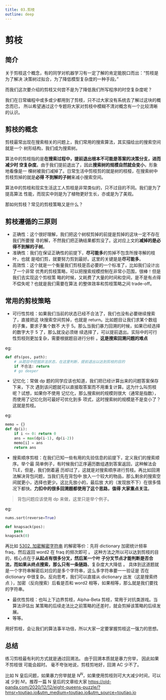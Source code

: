 ```yaml
---
title: 03.剪枝
outline: deep
---
```

# 剪枝

## 简介

关于剪枝这个概念，有的同学对机器学习有一定了解的肯定能脱口而出：“剪枝是为了解决
决策树过拟合，为了降低模型复杂度的一种手段。”

而我们这次要介绍的剪枝又何尝不是为了降低我们所写程序的时空复杂度呢？

我们在日常编程中或多或少都用到了剪枝，只不过大家没有系统去了解过这块的概念而已，
所以希望通过这个专题将大家对剪枝中模糊不清对概念有一个比较清晰的认识。

## 剪枝的概念

剪枝最常出现在搜索相关的问题上，我们常用的搜索算法，其实描绘出的搜索空间就是一个
树形结构，我们成为搜索树。

算法中的剪枝指的是**在搜索过程中，提前退出根本不可能是答案的决策分支，进而减少时
空复杂度**。由于我们提前退出了，因此**搜索树的规模自然就会变小**，形象地看像是一
棵树被我们减掉了。日常生活中剪枝剪的就是树的枝桠，在搜索树中剪枝剪掉的就是**必得
不到解的子树**来减小搜索空间。

算法中的剪枝和现实生活这工人剪枝是非常类似的，只不过目的不同。我们是为了提高算法
性能，而现实中则是为了植物更好生长，亦或是为了美观。

那如何剪枝？常见的剪枝策略又是什么？

## 剪枝遵循的三原则

- 正确性：这个很好理解，我们把这个树杈剪掉的前提是剪掉的这块一定不存在我们所要搜
  寻的解，不然我们把正确结果都剪没了。这对应上文的**减掉的是必得不到解的子树**。
- 准确性：我们在保证正确性的前提下，**尽可能多**的剪掉不包含所搜寻解的枝叶，也就
  是咱们剪，就要努力剪到最好。这里的关键是是**尽可能多**。
- 高效性：这个就是一个衡量我们剪枝是否必要的一个标准了，比如我们设计出了一个非常
  优秀的剪枝策略，可以把搜索规模控制在非常小范围，很棒！但是我们去实现这个剪枝策
  略的时候，又耗费了大量的时间和空间，是不是有点得不偿失呢？也就是我们需要在算法
  的整体效率和剪枝策略之间 trade-off。

## 常用的剪枝策略

- 可行性剪枝：如果我们当前的状态已经不合法了，我们也没有必要继续搜索了，直接把这
  块搜索空间剪掉，也就是 return。比如题目让我们求某个数组的子集，要求子集个数不
  大于 5。那么当我们暴力回溯的时候，如果已经选择的数字大于 5 了，那么就没必须继
  续选择了，可以提前退出。实际中的可行性剪枝则更加复杂，需要根据题目进行分析
  。**这是搜索回溯问题的难点**

eg:

```py
def dfs(pos, path):
    # 从题目中挖掘非法状态，在这里判断，提前退出以达到剪枝的目的
    if 不合法: return
    # go deeper

```

- 记忆化：常做 dp 题的同学应该也知道，我们把已经计算出来的问题答案保存下来，下次
  遇到该问题就可以直接取答案而不用重复计算。这为什么叫剪枝呢？试想，如果你不使用
  记忆化，那么搜索树的规模则很大（通常是指数），而使用了记忆化则可最好可优化到多
  项式，这时搜索树的规模是不是变小了？这就是剪枝。

eg:

```py
memo = {}
def dp(i):
    if i <= 0: return 0
    ans = max(dp(i-1), dp(i-2))
    memo[i] = ans
    return ans
```

- 搜索顺序剪枝：在我们已知一些有用的先验信息的前提下，定义我们的搜索顺序。举个最
  简单例子，有时候我们正序遍历数组遇到答案返回，这种解法会 TLE，但是，我们倒着遍
  历却过了，这就是对搜索顺序进行剪枝。再比如回溯法解决背包问题，当我们先在背包中
  放入一个较大的物品，那么剩余的搜索空间就更小，选择也更少。这比先放小的，最后放
  大的（发现放不下）在很多情况下都快。**力扣中的很多回溯题都使用了这个思路，值得
  大家重点关注**。

> 背包问题应该使用 dp 来做，这里只是举个例子。

eg:

```py
nums.sort(reverse=True)

def knapsack(pos):
    pass
knapsack(0)
```

再比如
[5302. 加密解密字符串](https://leetcode-cn.com/problems/encrypt-and-decrypt-strings/)
的解密等价：先将 dictionary 加密统计频率 fraq，然后返回 word2 在 fraq 的频次即可
。 这种方法之所以可以达到剪枝的目的，核心点在于**从起点有很多分叉，然后某一个叶
子分叉节点才能判断是否合法，而如果从终点搜索，那么只有一条链路**，复杂度大大降低
。 具体到这道题就是一个字符串解密后对应的是多个字符串，这么多字符串要一一验证是
否在 dictionary 中很复杂。反向思考，我们可以直接从 dictionary 出发（这是搜索终点
），加密（反向搜索）后看是否和 word2 相等，如果相等，那么就是我们要找的字符串。

- 最优性剪枝：也叫上下边界剪枝，Alpha-Beta 剪枝，常用于对抗类游戏。当算法评估出
  某策略的后续走法比之前策略的还差时，就会剪掉该策略的后续发展。
- 等等。

用好剪枝，会让我们的算法事半功倍，所以大家一定要掌握剪枝这一强力的思想。

## 总结

练习剪枝最有利的方式就是通过回溯法。 由于回溯本质就是暴力穷举， 因此如果不剪枝很
可能会超时。 毫不夸张地说，剪枝剪地好，回溯 AC 少不了。

比如 N 皇后问题，如果暴力穷举就是 $N ^ N$，如果使用剪枝则可大大减少时间，可以减
少到 $N!$。推荐一篇 N 皇后的文章给大家
https://old-panda.com/2020/12/12/eight-queens-puzzle/?hmsr=toutiao.io&utm_medium=toutiao.io&utm_source=toutiao.io
